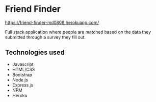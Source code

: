 # Friend Finder
https://friend-finder-md0808.herokuapp.com/

Full stack application where people are matched based on the data they submitted through a survey they fill out.

## Technologies used

 * Javascript
 * HTML/CSS
 * Bootstrap
 * Node.js
 * Express.js
 * NPM
 * Heroku
